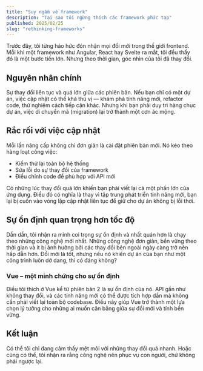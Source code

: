 ```yaml
---
title: "Suy ngẫm về framework"
description: "Tại sao tôi ngừng thích các framework phức tạp"
published: 2025/02/25
slug: "rethinking-frameworks"
---
```


Trước đây, tôi từng háo hức đón nhận mọi đổi mới trong thế giới frontend. Mỗi khi một framework như Angular, React hay Svelte ra mắt, tôi đều thấy đó là một bước tiến lớn. Nhưng theo thời gian, góc nhìn của tôi đã thay đổi.

## Nguyên nhân chính

Sự thay đổi liên tục và quá lớn giữa các phiên bản. Nếu bạn chỉ có một dự án, việc cập nhật có thể khá thú vị — khám phá tính năng mới, refactor code, thử nghiệm cách tiếp cận khác. Nhưng khi bạn phải duy trì hàng chục dự án, việc di chuyển mã (migration) lại trở thành một cơn ác mộng.

## Rắc rối với việc cập nhật

Mỗi lần nâng cấp không chỉ đơn giản là cài đặt phiên bản mới. Nó kéo theo hàng loạt công việc:

- Kiểm thử lại toàn bộ hệ thống
- Sửa lỗi do sự thay đổi của framework
- Điều chỉnh code để phù hợp với API mới

Có những lúc thay đổi quá lớn khiến bạn phải viết lại cả một phần lớn của ứng dụng. Điều đó có nghĩa là thay vì tập trung phát triển tính năng mới, bạn lại bị cuốn vào vòng lặp cập nhật liên tục để giữ cho dự án không bị lỗi thời.

## Sự ổn định quan trọng hơn tốc độ

Dần dần, tôi nhận ra mình coi trọng sự ổn định và nhất quán hơn là chạy theo những công nghệ mới nhất. Những công nghệ đơn giản, bền vững theo thời gian và ít bị ảnh hưởng bởi các thay đổi bên ngoài ngày càng trở nên hấp dẫn hơn. Đổi mới là tốt, nhưng nếu nó khiến dự án của bạn như một công trình luôn dở dang, thì có đáng không?

### Vue – một minh chứng cho sự ổn định

Điều tôi thích ở Vue kể từ phiên bản 2 là sự ổn định của nó. API gần như không thay đổi, và các tính năng mới có thể được tích hợp dần mà không cần phải viết lại toàn bộ codebase. Điều này giúp Vue trở thành một lựa chọn lý tưởng cho những ai muốn cân bằng giữa sự đổi mới và tính bền vững.

## Kết luận

Có thể tôi chỉ đang cảm thấy mệt mỏi với những thay đổi quá nhanh. Hoặc cũng có thể, tôi nhận ra rằng công nghệ nên phục vụ con người, chứ không phải ngược lại.
